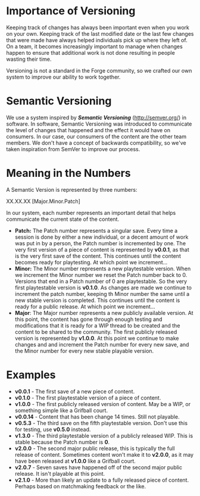 # Importance of Versioning

Keeping track of changes has always been important even when you work on your own. Keeping track of the last modified date or the last few changes that were made have always helped individuals pick up where they left of. On a team, it becomes increasingly important to manage when changes happen to ensure that additional work is not done resulting in people wasting their time.

Versioning is not a standard in the Forge community, so we crafted our own system to improve our ability to work together.


# Semantic Versioning

We use a system inspired by ***Semantic Versioning*** (http://semver.org/) in software. In software, Semantic Versioning was introduced to communicate the level of changes that happened and the effect it would have on consumers. In our case, our consumers of the content are the other team members. We don't have a concept of backwards compatibility, so we've taken inspiration from SemVer to improve our process.


# Meaning in the Numbers

A Semantic Version is represented by three numbers:

XX.XX.XX [Major.Minor.Patch]

In our system, each number represents an important detail that helps communicate the current state of the content.

 - **Patch:** The Patch number represents a singular save. Every time a session is done by either a new individual, or a decent amount of work was put in by a person, the Patch number is incremented by one. The very first version of a piece of content is represented by **v0.0.1**, as that is the very first save of the content. This continues until the content becomes ready for playtesting. At which point we increment...
 - **Minor:** The Minor number represents a new playtestable version. When we increment the Minor number we reset the Patch number back to 0. Versions that end in a Patch number of 0 are playtestable. So the very first playtestable version is **v0.1.0**. As changes are made we continue to increment the patch number, keeping th Minor number the same until a new stable version is completed. This continues until the content is ready for a public release. At which point we increment...
 - **Major**: The Major number represents a new publicly available version. At this point, the content has gone through enough testing and modifications that it is ready for a WIP thread to be created and the content to be shared to the community. The first publicly released version is represented by **v1.0.0**. At this point we continue to make changes and and increment the Patch number for every new save, and the Minor number for every new stable playable version.


# Examples

 - **v0.0.1** - The first save of a new piece of content.
 - **v0.1.0** - The first playtestable version of a piece of content.
 - **v1.0.0** - The first publicly released version of content. May be a WIP, or something simple like a Grifball court.
 - **v0.0.14** - Content that has been change 14 times. Still not playable.
 - **v0.5.3** - The third save on the fifth playtestable version. Don't use this for testing, use **v0.5.0** instead.
 - **v1.3.0** - The third playtestable version of a publicly released WIP. This is stable because the Patch number is **0**.
 - **v2.0.0** - The second major public release, this is typically the full release of content. Sometimes content won't make it to **v2.0.0**, as it may have been released at **v1.0.0** like a Grifball court.
 - **v2.0.7** - Seven saves have happened off of the second major public release. It isn't playable at this point.
 - **v2.1.0** - More than likely an update to a fully released piece of content. Perhaps based on matchmaking feedback or the like.
